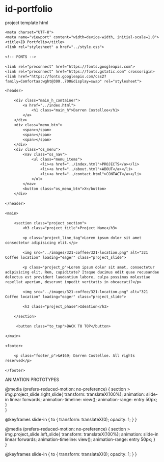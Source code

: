 # id-portfolio

project template html

<!DOCTYPE html>
<html lang="en">
<head>
    
    <meta charset="UTF-8">
    <meta name="viewport" content="width=device-width, initial-scale=1.0">
    <title>ID Portfolio</title>
    <link rel="stylesheet" a href="../style.css"> 

    <!-- FONTS -->

    <link rel="preconnect" href="https://fonts.googleapis.com">
    <link rel="preconnect" href="https://fonts.gstatic.com" crossorigin>
    <link href="https://fonts.googleapis.com/css2?family=Comfortaa:wght@300..700&display=swap" rel="stylesheet">

</head>

<body>

    <header>

        <div class="main_h_container">
            <a href="../index.html">
                <h1 class="main_h">Darren Costelloe</h1>   
            </a>
        </div>
        <div class="menu_btn">
            <span></span>
            <span></span>
            <span></span>
        </div>
        <div class="os_menu">
            <nav class="os_nav">
                <ul class="menu_items">
                    <li><a href="../index.html">PROJECTS</a></li>
                    <li><a href="../about.html">ABOUT</a></li>
                    <li><a href="../contact.html">CONTACT</a></li>
                </ul>
            </nav>
            <button class="os_menu_btn">X</button>
        </div>
        
    </header>

    <main>

        <section class="project_section">
            <h3 class="project_title">Project Name</h3>

            <p class="project_line_tag">Lorem ipsum dolor sit amet consectetur adipisicing elit.</p>
    
            <img src="../images/321-coffee/321-location.png" alt="321 Coffee location" loading="eager" class="project_slide">
    
            <p class="project_p">Lorem ipsum dolor sit amet, consectetur adipisicing elit. Rem, cupiditate? Itaque ducimus odit quae recusandae delectus est provident laudantium labore, culpa possimus molestiae repellat aperiam, deserunt impedit veritatis in obcaecati?</p>

            <img src="../images/321-coffee/321-location.png" alt="321 Coffee location" loading="eager" class="project_slide">

            <h3 class="project_phase">Ideation</h3>

        </section>

         <button class="to_top">BACK TO TOP</button>
        
    </main>

    <footer>

        <p class="footer_p">&#169; Darren Costelloe. All rights reserved</p>

    </footer>

</body>
<script src="../script.js"></script>
</html>

ANIMATION PROTOTYPES

@media (prefers-reduced-motion: no-preference) {
    section > img.project_slide.right_slide{
        transform: translateX(100%);
        animation: slide-in linear forwards;
        animation-timeline: view();
        animation-range: entry 50px;
    }   
}

@keyframes slide-in {
    to {
        transform: translateX(0);
        opacity: 1;
    }
}

@media (prefers-reduced-motion: no-preference) {
    section > img.project_slide.left_slide{
        transform: translateX(100%);
        animation: slide-in linear forwards;
        animation-timeline: view();
        animation-range: entry 50px;
    }   
}

@keyframes slide-in {
    to {
        transform: translateX(0);
        opacity: 1;
    }
}